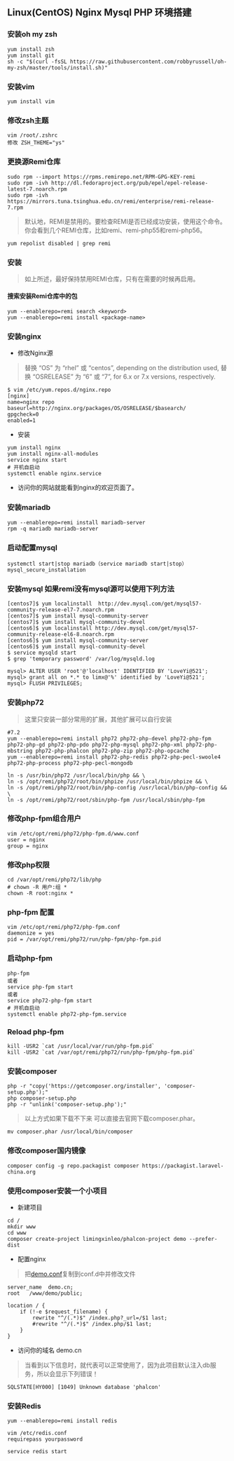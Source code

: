 ## Linux(CentOS) Nginx Mysql PHP 环境搭建

### 安装oh my zsh
~~~
yum install zsh
yum install git
sh -c "$(curl -fsSL https://raw.githubusercontent.com/robbyrussell/oh-my-zsh/master/tools/install.sh)"
~~~

### 安装vim
~~~
yum install vim
~~~

### 修改zsh主题
~~~
vim /root/.zshrc
修改 ZSH_THEME="ys"
~~~

### 更换源Remi仓库
~~~
sudo rpm --import https://rpms.remirepo.net/RPM-GPG-KEY-remi
sudo rpm -ivh http://dl.fedoraproject.org/pub/epel/epel-release-latest-7.noarch.rpm
sudo rpm -ivh https://mirrors.tuna.tsinghua.edu.cn/remi/enterprise/remi-release-7.rpm
~~~

> 默认地，REMI是禁用的。要检查REMI是否已经成功安装，使用这个命令。你会看到几个REMI仓库，比如remi、remi-php55和remi-php56。

~~~
yum repolist disabled | grep remi
~~~

### 安装
> 如上所述，最好保持禁用REMI仓库，只有在需要的时候再启用。

#### 搜索安装Remi仓库中的包
~~~
yum --enablerepo=remi search <keyword>
yum --enablerepo=remi install <package-name>
~~~

### 安装nginx
* 修改Nginx源
> 替换 “OS” 为 “rhel” 或 “centos”, depending on the distribution used, 
> 替换 “OSRELEASE” 为 “6” 或 “7”, for 6.x or 7.x versions, respectively.

~~~
$ vim /etc/yum.repos.d/nginx.repo
[nginx]
name=nginx repo
baseurl=http://nginx.org/packages/OS/OSRELEASE/$basearch/
gpgcheck=0
enabled=1
~~~

* 安装
~~~
yum install nginx
yum install nginx-all-modules
service nginx start
# 开机自启动
systemctl enable nginx.service
~~~

* 访问你的网站就能看到nginx的欢迎页面了。

### 安装mariadb
~~~
yum --enablerepo=remi install mariadb-server
rpm -q mariadb mariadb-server
~~~
### 启动配置mysql
~~~
systemctl start|stop mariadb（service mariadb start|stop）
mysql_secure_installation
~~~

### 安装mysql 如果remi没有mysql源可以使用下列方法
~~~
[centos7]$ yum localinstall  http://dev.mysql.com/get/mysql57-community-release-el7-7.noarch.rpm
[centos7]$ yum install mysql-community-server
[centos7]$ yum install mysql-community-devel
[centos6]$ yum localinstall http://dev.mysql.com/get/mysql57-community-release-el6-8.noarch.rpm
[centos6]$ yum install mysql-community-server
[centos6]$ yum install mysql-community-devel
$ service mysqld start
$ grep 'temporary password' /var/log/mysqld.log

mysql> ALTER USER 'root'@'localhost' IDENTIFIED BY 'LoveYi@521';
mysql> grant all on *.* to limx@'%' identified by 'LoveYi@521';
mysql> FLUSH PRIVILEGES;
~~~


### 安装php72
> 这里只安装一部分常用的扩展，其他扩展可以自行安装

~~~
#7.2
yum --enablerepo=remi install php72 php72-php-devel php72-php-fpm php72-php-gd php72-php-pdo php72-php-mysql php72-php-xml php72-php-mbstring php72-php-phalcon php72-php-zip php72-php-opcache
yum --enablerepo=remi install php72-php-redis php72-php-pecl-swoole4 php72-php-process php72-php-pecl-mongodb

ln -s /usr/bin/php72 /usr/local/bin/php && \
ln -s /opt/remi/php72/root/bin/phpize /usr/local/bin/phpize && \
ln -s /opt/remi/php72/root/bin/php-config /usr/local/bin/php-config && \
ln -s /opt/remi/php72/root/sbin/php-fpm /usr/local/sbin/php-fpm
~~~

### 修改php-fpm组合用户
~~~
vim /etc/opt/remi/php72/php-fpm.d/www.conf
user = nginx
group = nginx
~~~

### 修改php权限
~~~
cd /var/opt/remi/php72/lib/php
# chown -R 用户:组 *
chown -R root:nginx *
~~~

### php-fpm 配置
~~~
vim /etc/opt/remi/php72/php-fpm.conf
daemonize = yes
pid = /var/opt/remi/php72/run/php-fpm/php-fpm.pid
~~~

### 启动php-fpm
~~~
php-fpm
或者
service php-fpm start
或者
service php72-php-fpm start
# 开机自启动
systemctl enable php72-php-fpm.service
~~~

### Reload php-fpm
~~~
kill -USR2 `cat /usr/local/var/run/php-fpm.pid`
kill -USR2 `cat /var/opt/remi/php72/run/php-fpm/php-fpm.pid`
~~~

### 安装composer
~~~
php -r "copy('https://getcomposer.org/installer', 'composer-setup.php');"
php composer-setup.php
php -r "unlink('composer-setup.php');"
~~~

> 以上方式如果下载不下来 可以直接去官网下载composer.phar。

~~~
mv composer.phar /usr/local/bin/composer
~~~
### 修改composer国内镜像
~~~
composer config -g repo.packagist composer https://packagist.laravel-china.org
~~~
### 使用composer安装一个小项目
* 新建项目
~~~
cd /
mkdir www
cd www
composer create-project limingxinleo/phalcon-project demo --prefer-dist
~~~
* 配置nginx

> 把[demo.conf](http://7xrqhy.com1.z0.glb.clouddn.com/phalcon.conf)复制到conf.d中并修改文件

~~~
server_name  demo.cn;
root   /www/demo/public;

location / {
    if (!-e $request_filename) {
        rewrite "^/(.*)$" /index.php?_url=/$1 last;
        #rewrite "^/(.*)$" /index.php/$1 last;
    }
}
~~~
* 访问你的域名 demo.cn

> 当看到以下信息时，就代表可以正常使用了，因为此项目默认注入db服务，所以会显示下列错误！

~~~
SQLSTATE[HY000] [1049] Unknown database 'phalcon'
~~~

### 安装Redis
~~~
yum --enablerepo=remi install redis

vim /etc/redis.conf
requirepass yourpassword

service redis start
~~~
